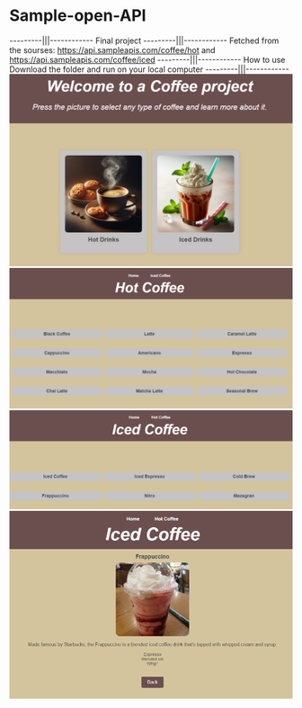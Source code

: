 # Sample-open-API
---------|||------------
Final project
---------|||------------
Fetched from the sourses:
https://api.sampleapis.com/coffee/hot and https://api.sampleapis.com/coffee/iced
---------|||------------
How to use
Download the folder and run on your local computer
---------|||------------
![main page ](image-1.png)
![hot-coffee-page](image-2.png)
![iced-coffee-page](image-3.png)
![picked-coffee](image-4.png)